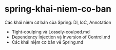 # spring-khai-niem-co-ban
Các khái niệm cơ bản của Spring: DI, IoC, Annotation
- Tight-coulping và Lossely-coulped.md
- Dependency Injection và Inversion of Control.md
- Các khái niệm cơ bản về Spring.md
